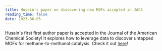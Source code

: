 ```yaml
---
title: Husain's paper on discovering new MOFs accepted in JACS
reading_time: false
date: 2023-06-05
---
```


Husain's first first author paper is accepted in the Journal of the American Chemical Society! It explores how to leverage data to discover untapped MOFs for methane-to-methanol catalysis. Check it out [here](https://pubs.acs.org/doi/10.1021/jacs.3c03351)!

<!--more-->
